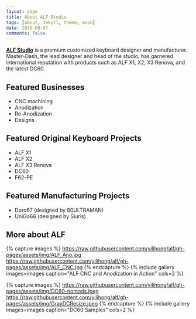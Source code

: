 ```yaml
---
layout: page
title: About ALF Studio
tags: [about, Jekyll, theme, moon]
date: 2018-08-07
comments: false
---
```

    
<a href="https://alfstudio.club"><b>ALF Studio</b></a> is a premium customized keyboard designer and manufacturer. Master-Dash, the lead designer and head of the studio, has garnered international reputation with products such as ALF X1, X2, X3 Renova, and the latest DC60.

## Featured Businesses
* CNC machining
* Anodization
* Re-Anodization
* Designs

## Featured Original Keyboard Projects
* ALF X1
* ALF X2
* ALF X3 Renova
* DC60
* F62-PE

## Featured Manufacturing Projects
* Doro67 (designed by 80ULTRAMAN)
* UniGo66 (designed by Siuris)


## More about ALF

{% capture images %}
    https://raw.githubusercontent.com/yilihong/alf/gh-pages/assets/img/ALF_Ano.jpg
    https://raw.githubusercontent.com/yilihong/alf/gh-pages/assets/img/ALF_CNC.jpg
{% endcapture %}
{% include gallery images=images caption="ALF CNC and Anodization in Action" cols=2 %}

{% capture images %}
    https://raw.githubusercontent.com/yilihong/alf/gh-pages/assets/img/DC60-nomods.jpeg
    https://raw.githubusercontent.com/yilihong/alf/gh-pages/assets/img/GrayDCResize.jpeg
{% endcapture %}
{% include gallery images=images caption="DC60 Samples" cols=2 %}

